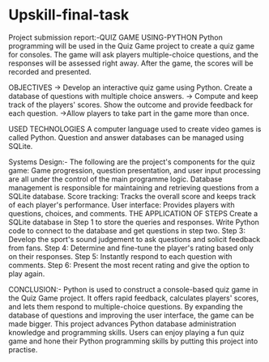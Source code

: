 # Upskill-final-task
Project submission report:-QUIZ GAME USING-PYTHON
Python programming will be used in the Quiz Game project to create a quiz game for consoles. The game will ask players multiple-choice questions, and the responses will be assessed right away. After the game, the scores will be recorded and presented.

OBJECTIVES -> Develop an interactive quiz game using Python. Create a database of questions with multiple choice answers. -> Compute and keep track of the players' scores. Show the outcome and provide feedback for each question. ->Allow players to take part in the game more than once.

USED TECHNOLOGIES A computer language used to create video games is called Python. Question and answer databases can be managed using SQLite.

Systems Design:- The following are the project's components for the quiz game: Game progression, question presentation, and user input processing are all under the control of the main programme logic. Database management is responsible for maintaining and retrieving questions from a SQLite database. Score tracking: Tracks the overall score and keeps track of each player's performance. User interface: Provides players with questions, choices, and comments. 
THE APPLICATION OF STEPS Create a SQLite database in Step 1 to store the queries and responses. Write Python code to connect to the database and get questions in step two. Step 3: Develop the sport's sound judgement to ask questions and solicit feedback from fans. Step 4: Determine and fine-tune the player's rating based only on their responses. Step 5: Instantly respond to each question with comments. Step 6: Present the most recent rating and give the option to play again.

CONCLUSION:- Python is used to construct a console-based quiz game in the Quiz Game project. It offers rapid feedback, calculates players' scores, and lets them respond to multiple-choice questions. By expanding the database of questions and improving the user interface, the game can be made bigger. This project advances Python database administration knowledge and programming skills. Users can enjoy playing a fun quiz game and hone their Python programming skills by putting this project into practise.
